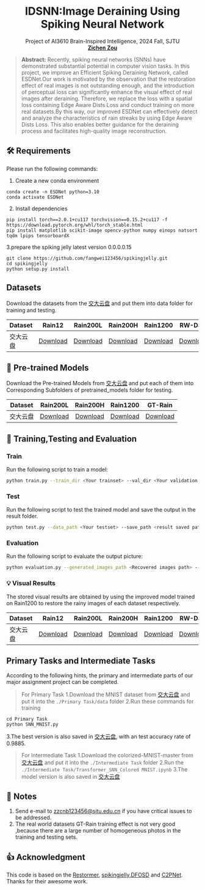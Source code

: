 <h1 align="center">
IDSNN:Image Deraining Using Spiking Neural Network
</h1>
<p align="center">
    Project of AI3610 Brain-Inspired Intelligence, 2024 Fall, SJTU
    <br />
    <a href="https://github.com/zzctmd"><strong>Zichen Zou</strong></a>
    <br />
</p>

> **Abstract:** 
Recently, spiking neural networks (SNNs) have demonstrated substantial potential in computer vision tasks.
In this project, we improve an Efficient Spiking Deraining Network, called ESDNet.Our work is motivated by the observation that the restoration effect of real images is not outstanding enough, and the introduction of perceptual loss can significantly enhance the visual effect of real images after deraining. Therefore, we replace the loss with a spatial loss containing Edge Aware Dists Loss and conduct training on more real datasets.By this way, our improved ESDNet can effectively detect and analyze the characteristics of rain streaks by  using Edge Aware Dists Loss. This also enables better guidance for the deraining process and facilitates high-quality image reconstruction. 

## 🛠️ Requirements
Please run the following commands:
1. Create a new conda environment
```
conda create -n ESDNet python=3.10
conda activate ESDNet 
```
2. Install dependencies
```
pip install torch==2.0.1+cu117 torchvision==0.15.2+cu117 -f https://download.pytorch.org/whl/torch_stable.html
pip install matplotlib scikit-image opencv-python numpy einops natsort tqdm lpips tensorboardX
```
3.prepare the spiking jelly latest version 0.0.0.0.15
```
git clone https://github.com/fangwei123456/spikingjelly.git
cd spikingjelly
python setup.py install
```

## Datasets
Download the datasets from the [交大云盘](https://jbox.sjtu.edu.cn/l/n1hqFJ) and put them into data folder for training and testing.
<table>
<thead>
  <tr>
    <th>Dataset</th>
    <th>Rain12</th>
    <th>Rain200L</th>
    <th>Rain200H</th>
    <th>Rain1200</th>
    <th>RW-Data</th>
    <th>GT-Rain</th>
  </tr>
</thead>
<tbody>
  <tr>
    <td>交大云盘</td>
    <td> <a href="https://jbox.sjtu.edu.cn/l/n1hqFJ">Download</a> </td>
    <td align="center"> <a href="https://jbox.sjtu.edu.cn/l/n1hqFJ">Download</a> </td>
    <td> <a href="https://jbox.sjtu.edu.cn/l/n1hqFJ">Download</a> </td>
    <td> <a href="https://jbox.sjtu.edu.cn/l/n1hqFJ">Download</a> </td>
    <td> <a href="https://jbox.sjtu.edu.cn/l/n1hqFJ">Download</a> </td>
    <td> <a href="https://jbox.sjtu.edu.cn/l/n1hqFJ">Download</a> </td>
  </tr>
</tbody>
</table>

## 🤖 Pre-trained Models
Download the Pre-trained Models from [交大云盘](https://jbox.sjtu.edu.cn/l/31U9lt) and put each of them into Corresponding Subfolders of pretrained_models folder for testing.
<table>
<thead>
  <tr>
    <th>Dataset</th>
    <th>Rain200L</th>
    <th>Rain200H</th>
    <th>Rain1200</th>
    <th>GT-Rain</th>
  </tr>
</thead>
<tbody>
  <tr>
    <td>交大云盘</td>
    <td> <a href="https://jbox.sjtu.edu.cn/l/31U9lt">Download</a> </td>
    <td align="center"> <a href="https://jbox.sjtu.edu.cn/l/31U9lt">Download</a> </td>
    <td > <a href="https://jbox.sjtu.edu.cn/l/31U9lt">Download</a> </td>
    <td > <a href="https://jbox.sjtu.edu.cn/l/31U9lt">Download</a> </td>
  </tr>
</tbody>
</table>

## 🚀 Training,Testing and Evaluation

### Train
Run the following script to train a model:
```sh
python train.py --train_dir <Your trainset> --val_dir <Your validation set>
```

### Test
Run the following script to test the trained model and save the output in the result folder.
```sh
python test.py --data_path <Your testset> --save_path <result saved path> --weights <model path>
```
### Evaluation
Run the following script to evaluate the output picture:
```sh
python evaluation.py --generated_images_path <Recovered images path> --target_path <Ground-truth -path>
```

### 💡 Visual Results
The stored visual results are obtained by using the improved model trained on Rain1200 to restore the rainy images of each dataset respectively.
<table>
<thead>
  <tr>
    <th>Dataset</th>
    <th>Rain12</th>
    <th>Rain200L</th>
    <th>Rain200H</th>
    <th>Rain1200</th>
    <th>RW-Data</th>
  </tr>
</thead>
<tbody>
  <tr>
    <td>交大云盘</td>
    <td> <a href="https://jbox.sjtu.edu.cn/l/WHH0q3">Download</a> </td>
    <td align="center"> <a href="https://jbox.sjtu.edu.cn/l/WHH0q3">Download</a> </td>
    <td> <a href="https://jbox.sjtu.edu.cn/l/WHH0q3">Download</a> </td>
    <td> <a href="https://jbox.sjtu.edu.cn/l/WHH0q3">Download</a> </td>
    <td> <a href="https://jbox.sjtu.edu.cn/l/WHH0q3">Download</a> </td>
  </tr>
</tbody>
</table>

## Primary Tasks and Intermediate Tasks
According to the following hints, the primary and intermediate parts of our major assignment project can be completed.

>For Primary Task
1.Download the  MNIST dataset from [交大云盘](https://jbox.sjtu.edu.cn/l/v1DzA5) and put it into the `./Primary Task/data` folder
2.Run these commands for training
```
cd Primary Task
python SNN_MNIST.py
```
3.The best version is also saved in [交大云盘](https://jbox.sjtu.edu.cn/l/v1DzA5), with an test accuracy rate of 0.9885.

>For Intermediate Task
1.Download the colorized-MNIST-master from [交大云盘](https://jbox.sjtu.edu.cn/l/71i7wM) and put it into the `./Intermediate Task` folder
2.Run the `./Intermediate Task/Transformer_SNN_Colored MNIST.ipynb` 
3.The model version is also saved in [交大云盘](https://jbox.sjtu.edu.cn/l/71i7wM)
## 🚨 Notes

1. Send e-mail to zzcnb123456@sjtu.edu.cn if you have critical issues to be addressed.
2. The real world datasets GT-Rain training effect is not very good ,because there are a large number of homogeneous photos in the training and testing sets.

## 👍 Acknowledgment

This code is based on the [Restormer](https://github.com/swz30/Restormer), [spikingjelly](https://github.com/fangwei123456/spikingjelly),[DFOSD](https://github.com/JianzeLi-114/DFOSD) and [C2PNet](https://github.com/YuZheng9/C2PNet). Thanks for their awesome work.
